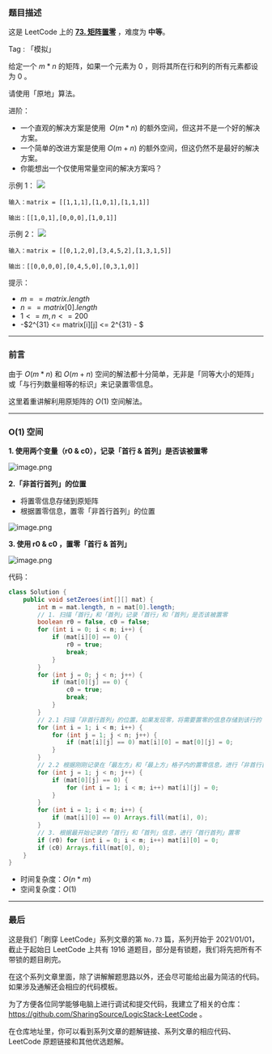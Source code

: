 ### 题目描述

这是 LeetCode 上的 **[73. 矩阵置零](https://leetcode-cn.com/problems/set-matrix-zeroes/solution/xiang-jie-fen-san-bu-de-o1-kong-jian-jie-dbxd/)** ，难度为 **中等**。

Tag : 「模拟」



给定一个 $m * n$ 的矩阵，如果一个元素为 $0$ ，则将其所在行和列的所有元素都设为 $0$ 。

请使用「原地」算法。

进阶：
* 一个直观的解决方案是使用  $O(m * n)$ 的额外空间，但这并不是一个好的解决方案。
* 一个简单的改进方案是使用 $O(m + n)$ 的额外空间，但这仍然不是最好的解决方案。
* 你能想出一个仅使用常量空间的解决方案吗？

示例 1：
![](https://assets.leetcode.com/uploads/2020/08/17/mat1.jpg)
```
输入：matrix = [[1,1,1],[1,0,1],[1,1,1]]

输出：[[1,0,1],[0,0,0],[1,0,1]]
```
示例 2：
![](https://assets.leetcode.com/uploads/2020/08/17/mat2.jpg)
```
输入：matrix = [[0,1,2,0],[3,4,5,2],[1,3,1,5]]

输出：[[0,0,0,0],[0,4,5,0],[0,3,1,0]]
```

提示：
* $m == matrix.length$
* $n == matrix[0].length$
* $1 <= m, n <= 200$
* -$2^{31} <= matrix[i][j] <= 2^{31} - $

---

### 前言

由于 $O(m* n)$ 和 $O(m+n)$ 空间的解法都十分简单，无非是「同等大小的矩阵」或「与行列数量相等的标识」来记录置零信息。

这里着重讲解利用原矩阵的 $O(1)$ 空间解法。

---

### O(1) 空间

**1. 使用两个变量（r0 & c0），记录「首行 & 首列」是否该被置零**

![image.png](https://pic.leetcode-cn.com/1616292004-JWVOyl-image.png)

**2.「非首行首列」的位置**
* 将置零信息存储到原矩阵
* 根据置零信息，置零「非首行首列」的位置

![image.png](https://pic.leetcode-cn.com/1616291987-UnBQcI-image.png)

**3. 使用 r0 & c0 ，置零「首行 & 首列」**

![image.png](https://pic.leetcode-cn.com/1616292108-mznYHo-image.png)

代码：
```Java
class Solution {
    public void setZeroes(int[][] mat) {
        int m = mat.length, n = mat[0].length;
        // 1. 扫描「首行」和「首列」记录「首行」和「首列」是否该被置零
        boolean r0 = false, c0 = false;
        for (int i = 0; i < m; i++) {
            if (mat[i][0] == 0) {
                r0 = true;
                break;
            }
        }
        for (int j = 0; j < n; j++) {
            if (mat[0][j] == 0) {
                c0 = true;
                break;
            }
        }
        // 2.1 扫描「非首行首列」的位置，如果发现零，将需要置零的信息存储到该行的「最左方」和「最上方」的格子内
        for (int i = 1; i < m; i++) {
            for (int j = 1; j < n; j++) {
                if (mat[i][j] == 0) mat[i][0] = mat[0][j] = 0;
            }
        }
        // 2.2 根据刚刚记录在「最左方」和「最上方」格子内的置零信息，进行「非首行首列」置零
        for (int j = 1; j < n; j++) {
            if (mat[0][j] == 0) {
                for (int i = 1; i < m; i++) mat[i][j] = 0;
            }
        }
        for (int i = 1; i < m; i++) {
            if (mat[i][0] == 0) Arrays.fill(mat[i], 0);
        }
        // 3. 根据最开始记录的「首行」和「首列」信息，进行「首行首列」置零
        if (r0) for (int i = 0; i < m; i++) mat[i][0] = 0;
        if (c0) Arrays.fill(mat[0], 0);
    }
}
```
* 时间复杂度：$O(n*m)$
* 空间复杂度：$O(1)$

---

### 最后

这是我们「刷穿 LeetCode」系列文章的第 `No.73` 篇，系列开始于 2021/01/01，截止于起始日 LeetCode 上共有 1916 道题目，部分是有锁题，我们将先把所有不带锁的题目刷完。

在这个系列文章里面，除了讲解解题思路以外，还会尽可能给出最为简洁的代码。如果涉及通解还会相应的代码模板。

为了方便各位同学能够电脑上进行调试和提交代码，我建立了相关的仓库：https://github.com/SharingSource/LogicStack-LeetCode 。

在仓库地址里，你可以看到系列文章的题解链接、系列文章的相应代码、LeetCode 原题链接和其他优选题解。

